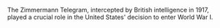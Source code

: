 The Zimmermann Telegram, intercepted by British intelligence in 1917, played a crucial role in the United States' decision to enter World War I.
